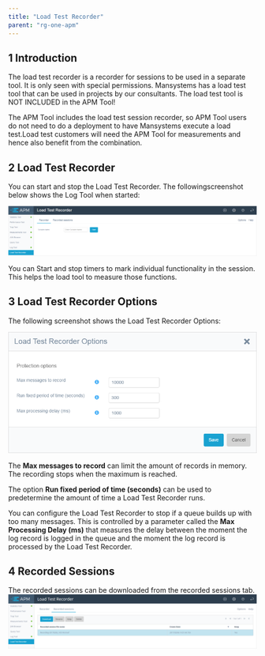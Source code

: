 ```yaml
---
title: "Load Test Recorder"
parent: "rg-one-apm"
---
```


## 1 Introduction

The load test recorder is a recorder for sessions to be used in a separate tool. It is only seen with 
special permissions. Mansystems has a load test tool that can be used in projects by our consultants. 
The load test tool is NOT INCLUDED in the APM Tool!

The APM Tool includes the load test session recorder, so APM Tool users do not need to do a deployment to have Mansystems execute a load test.Load test customers will need the APM Tool for measurements  and hence also benefit from the combination. 

## 2 Load Test Recorder

You can start and stop the Load Test Recorder. The followingscreenshot below shows the Log Tool when started:

![](attachments/rg-one-load-test-recorder/Control.png)

You can Start and stop timers to mark individual functionality in the session. This helps the load tool to measure those functions.

## 3 Load Test Recorder Options

The following screenshot shows the Load Test Recorder Options:

![](attachments/rg-one-load-test-recorder/Options.png)

The **Max messages to record** can limit the amount of records in memory. The recording stops when the maximum is reached.

The option **Run fixed period of time (seconds)** can be used to predetermine the amount of time a Load Test Recorder runs.

You can configure the Load Test Recorder to stop if a queue builds up with too many messages. This is controlled by a parameter called the **Max Processing Delay (ms)** that measures the delay between the moment the log record is logged in the queue and the moment the log record is processed by the Load Test Recorder.

## 4 Recorded Sessions

The recorded sessions can be downloaded from the recorded sessions tab.
![](attachments/rg-one-load-test-recorder/Overview.png)
